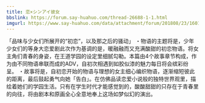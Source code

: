 ```yaml
---
title: 恋×シンアイ彼女
bbslink: https://forum.say-huahuo.com/thread-26688-1-1.html
imgurl: https://www.say-huahuo.com/data/attachment/forum/201808/23/160112e33k36zfdmofzfwf.jpg
---
```


「品味与少女们所展开的“初恋”，以及那之后的骚动」
・物语的主题将是，少年少女们的等身大恋爱剧此次作为基调的是，暖融融而又充满酸甜的初恋物语。将女主角们青春的身姿，在王道学园的设定里细腻勾勒。本篇由4个故事章节构成，作为由不同物语串联而成的ADV，自初次相遇到如胶似漆的魅力每日将会缤彩纷呈。
・故事将是，自初恋开始的物语与理想的女主细心编织物语，逐渐缩短彼此的距离，最后鼓起勇气向她「告白」。在仿佛品读恋爱小说般的独特世界观里，描绘着她们的学园生活。只有在学生时代才能感觉到的，酸酸甜甜的只存在于青春里的向往，将由剧本和原画全心全意地奉上这场如梦似幻的演出。<!--more-->
